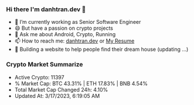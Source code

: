 ### Hi there I'm danhtran.dev 👋

- 🔭 I’m currently working as Senior Software Engineer
- 😄 But have a passion on crypto projects
- 💬 Ask me about Android, Crypto, Running 
- 📫 How to reach me: <a href="https://danhtran.dev" target="_blank">danhtran.dev</a> or <a href="Dan-Resume.pdf" target="_blank">My Resume</a>
- 🌱 Building a website to help people find their dream house (updating ...)

### Crypto Market Summarize
- Active Crypto: 11397
- % Market Cap: BTC 43.31% | ETH 17.83% | BNB 4.54%
- Total Market Cap Changed 24h: 4.10%
- Updated At: 3/17/2023, 6:19:05 AM
